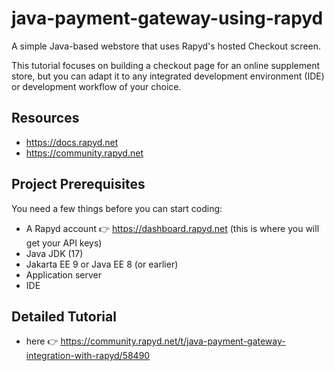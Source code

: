 # java-payment-gateway-using-rapyd
A simple Java-based webstore that uses Rapyd's hosted Checkout screen.

This tutorial focuses on building a checkout page for an online supplement store, but you can adapt it to any integrated development environment (IDE) or development workflow of your choice.

## Resources 
* https://docs.rapyd.net 
* https://community.rapyd.net 

## Project Prerequisites
You need a few things before you can start coding:

* A Rapyd account 👉 https://dashboard.rapyd.net (this is where you will get your API keys) 
* Java JDK (17)
* Jakarta EE 9 or Java EE 8 (or earlier)
* Application server
* IDE

## Detailed Tutorial 
* here 👉 https://community.rapyd.net/t/java-payment-gateway-integration-with-rapyd/58490
